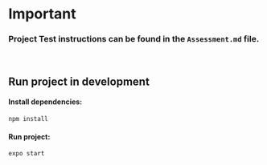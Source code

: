 # Important

### Project Test instructions can be found in the `Assessment.md` file.
<br/>

## Run project in development

#### Install dependencies:
```
npm install
```
#### Run project: 
```
expo start
```


